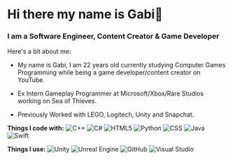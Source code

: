 # Hi there my name is Gabi👋 #
### I am a Software Engineer, Content Creator & Game Developer ###

Here's a bit about me:

- My name is Gabi, I am 22 years old currently studying Computer Games Programming while being a game developer/content creator on YouTube.
* Ex Intern Gameplay Programmer at Microsoft/Xbox/Rare Studios working on Sea of Thieves.
+ Previously Worked with LEGO, Logitech, Unity and Snapchat.

**Things I code with:**
 <img alt="C++" src="https://img.shields.io/badge/-C++-blue?logo=cplusplus" />
 <img alt="C#" src="https://img.shields.io/badge/-Csharp-764ABC?style=flat-square&logo=csharp&logoColor=whites" />
 <img alt="HTML5" src="https://img.shields.io/badge/-HTML5-E34F26?style=flat-square&logo=html5&logoColor=white" />
 <img alt="Python" src="https://img.shields.io/badge/python-3670A0?style=flat-square&logo=python&logoColor=ffdd54" />
 <img alt="CSS" src="https://img.shields.io/badge/CSS3-1572B6?style=flat-square&logo=css3&logoColor=white" />
 <img alt="Java" src="https://img.shields.io/badge/Java-ED8B00?style=flat-square&logo=openjdk&logoColor=white" />
 ![Swift](https://img.shields.io/badge/swift-F54A2A?style=flat-squaree&logo=swift&logoColor=white)

**Things I use:**
 ![Unity](https://img.shields.io/badge/unity-%23000000.svg?style=flat-square&logo=unity&logoColor=white)
 ![Unreal Engine](https://img.shields.io/badge/unrealengine-%23313131.svg?style=flat-square&logo=unrealengine&logoColor=white)
 ![GitHub](https://img.shields.io/badge/github-%23121011.svg?style=flat-square&logo=github&logoColor=white)
 ![Visual Studio](https://img.shields.io/badge/Visual%20Studio-5C2D91.svg?style=flat-square&logo=visual-studio&logoColor=white)


 


